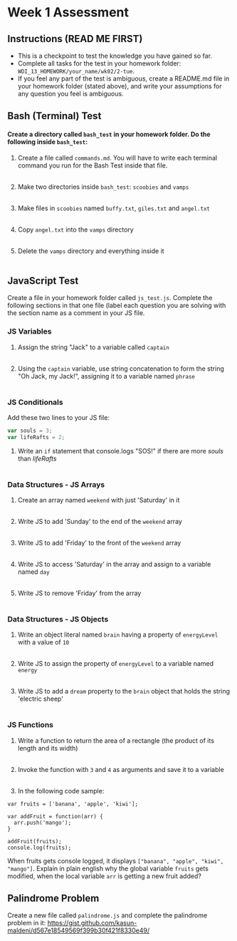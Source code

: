 # Week 1 Assessment

## Instructions (READ ME FIRST)
* This is a checkpoint to test the knowledge you have gained so far.
* Complete all tasks for the test in your homework folder: `WDI_13_HOMEWORK/your_name/wk02/2-tue`.
* If you feel any part of the test is ambiguous, create a README.md file in your homework folder (stated above), and write your assumptions for any question you feel is ambiguous.

## Bash (Terminal) Test

#### Create a directory called `bash_test` in your homework folder. Do the following inside `bash_test`:
1. Create a file called `commands.md`. You will have to write each terminal command you run for the Bash Test inside that file.
<br><br>

2. Make two directories inside `bash_test`: `scoobies` and `vamps`
<br><br>

3. Make files in `scoobies` named `buffy.txt`, `giles.txt` and `angel.txt`
<br><br>

4. Copy `angel.txt` into the `vamps` directory
<br><br>

5. Delete the `vamps` directory and everything inside it
<br><br>

## JavaScript Test

Create a file in your homework folder called `js_test.js`. Complete the following sections in that one file (label each question you are solving with the section name as a comment in your JS file.

### JS Variables

1. Assign the string "Jack" to a variable called `captain`
<br><br>

2. Using the `captain` variable, use string concatenation to form the string "Oh Jack, my Jack!", assigning it to a variable named `phrase`
<br><br>


### JS Conditionals
Add these two lines to your JS file:
```js
var souls = 3;
var lifeRafts = 2;
```

1. Write an `if` statement that console.logs "SOS!" if there are more _souls_ than _lifeRafts_
<br><br>


### Data Structures - JS Arrays

1. Create an array named `weekend` with just 'Saturday' in it
<br><br>

2. Write JS to add 'Sunday' to the end of the `weekend` array
<br><br>

3. Write JS to add 'Friday' to the front of the `weekend` array
<br><br>

4. Write JS to access 'Saturday' in the array and assign to a variable named `day`
<br><br>

5. Write JS to remove 'Friday' from the array
<br><br>

### Data Structures - JS Objects

1. Write an object literal named `brain` having a property of `energyLevel` with a value of `10`
<br><br>

2. Write JS to assign the property of `energyLevel` to a variable named `energy`
<br><br>

3. Write JS to add a `dream` property to the `brain` object that holds the string 'electric sheep'
<br><br>

### JS Functions

1. Write a function to return the area of a rectangle (the product of its length and its width)
<br><br>

2. Invoke the function with `3` and `4` as arguments and save it to a variable
<br><br>

3. In the following code sample:
```
var fruits = ['banana', 'apple', 'kiwi'];

var addFruit = function(arr) {
  arr.push('mango');
}

addFruit(fruits);
console.log(fruits);
```

When fruits gets console logged, it displays `["banana", "apple", "kiwi", "mango"]`. Explain in plain english why the global variable `fruits` gets modified, when the local variable `arr` is getting a new fruit added?

## Palindrome Problem
Create a new file called `palindrome.js` and complete the palindrome problem in it: https://gist.github.com/kasun-maldeni/d567e18549569f399b30f421f8330e49/